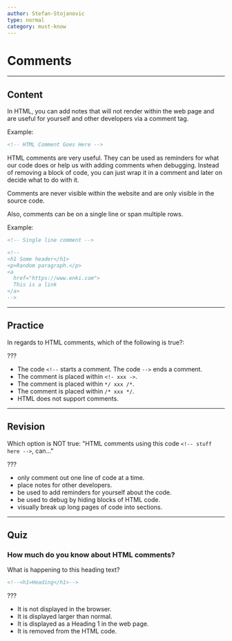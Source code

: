 ```yaml
---
author: Stefan-Stojanovic
type: normal
category: must-know
---
```


# Comments


---

## Content

In HTML, you can add notes that will not render within the web page and are useful for yourself and other developers via a comment tag.

Example:

```html
<!-- HTML Comment Goes Here -->
```

HTML comments are very useful. They can be used as reminders for what our code does or help us with adding comments when debugging. Instead of removing a block of code, you can just wrap it in a comment and later on decide what to do with it.

Comments are never visible within the website and are only visible in the source code.

Also, comments can be on a single line or span multiple rows.

Example:

```html
<!-- Single line comment -->

<!--
<h1 Some header</h1>
<p>Random paragraph.</p>
<a
  href="https://www.enki.com">
  This is a link
</a>
-->
```


---

## Practice

In regards to HTML comments, which of the following is true?:

???

* The code `<!--` starts a comment. The code `-->` ends a comment.
* The comment is placed within `<!- xxx ->`.
* The comment is placed within `*/ xxx /*`.
* The comment is placed within `/* xxx */`.
* HTML does not support comments.


---

## Revision

Which option is NOT true: "HTML comments using this code `<!-- stuff here -->`, can..."

???

* only comment out one line of code at a time.
* place notes for other developers.
* be used to add reminders for yourself about the code.
* be used to debug by hiding blocks of HTML code.
* visually break up long pages of code into sections.


---

## Quiz

### How much do you know about HTML comments?


What is happening to this heading text?

```html
<!--<h1>Heading</h1>-->
```

???

* It is not displayed in the browser.
* It is displayed larger than normal.
* It is displayed as a Heading 1 in the web page.
* It is removed from the HTML code.
